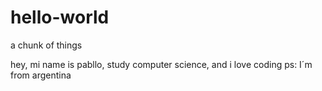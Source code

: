 # hello-world
a chunk of things

hey, mi name is pabllo,  study computer science, and i love coding
ps: I´m from argentina
